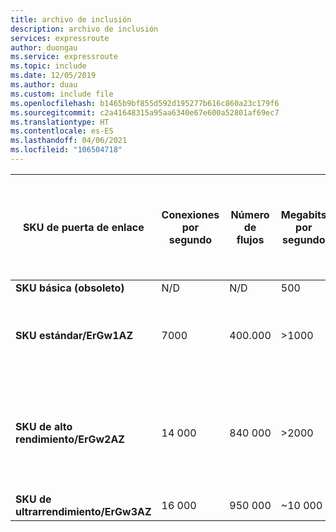 ```yaml
---
title: archivo de inclusión
description: archivo de inclusión
services: expressroute
author: duongau
ms.service: expressroute
ms.topic: include
ms.date: 12/05/2019
ms.author: duau
ms.custom: include file
ms.openlocfilehash: b1465b9bf855d592d195277b616c860a23c179f6
ms.sourcegitcommit: c2a41648315a95aa6340e67e600a52801af69ec7
ms.translationtype: HT
ms.contentlocale: es-ES
ms.lasthandoff: 04/06/2021
ms.locfileid: "106504718"
---
```

| SKU de puerta de enlace | Conexiones por segundo | Número de flujos | Megabits por segundo | Paquetes por segundo | Ancho de banda del circuito | Número de rutas anunciadas por la puerta de enlace (a MSEE) | Número de rutas que ha aprendido la puerta de enlace (de MSEE) | Número de máquinas virtuales en la red virtual |
| --- | --- | --- | --- | --- | --- | --- | --- | --- |
| **SKU básica (obsoleto)** | N/D | N/D | 500 | N/D | N/D | N/D | N/D | N/D |
| **SKU estándar/ErGw1AZ** | 7000 | 400.000 | >1000 | >100 000 | 1 Gbps |  500 | 4\.000 | 2000 (reducir a 1000 durante el mantenimiento, se restaura después). | 
| **SKU de alto rendimiento/ErGw2AZ** | 14 000 | 840 000 | >2000 | 250 000 | 1 Gbps | 500 | ~9500 (reducir a 4000 si hay más de 6500 máquinas virtuales en la red virtual). | 4500 |
| **SKU de ultrarrendimiento/ErGw3AZ** | 16 000 | 950 000 | ~10 000 | 1 000 000 | 1 Gbps | 500 | ~9500 | 11 000 |
